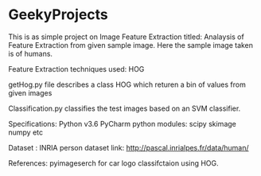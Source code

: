 # GeekyProjects
This is as simple project on Image Feature Extraction titled: Analaysis of Feature Extraction from given sample image.
Here the sample image taken is of humans.

Feature Extraction techniques used: HOG

getHog.py file describes a class HOG which returen a bin of values from given images

Classification.py classifies the test images based on an SVM classifier.

Specifications:
Python v3.6
PyCharm 
python modules: scipy skimage numpy etc

Dataset : INRIA person dataset link: http://pascal.inrialpes.fr/data/human/

References: pyimageserch for car logo classifctaion using HOG.
